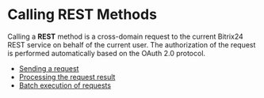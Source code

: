 # Calling REST Methods

Calling a **REST** method is a cross-domain request to the current Bitrix24 REST service on behalf of the current user. The authorization of the request is performed automatically based on the OAuth 2.0 protocol.

- [Sending a request](./bx24-call-method.md)
- [Processing the request result](./bx24-call-method.md#ajax-result)
- [Batch execution of requests](./bx24-call-batch.md)